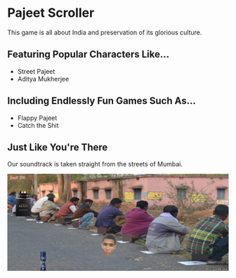 # Pajeet Scroller
This game is all about India and preservation of its glorious culture.

## Featuring Popular Characters Like...

- Street Pajeet
- Aditya Mukherjee

## Including Endlessly Fun Games Such As...

- Flappy Pajeet
- Catch the Shit

## Just Like You're There

Our soundtrack is taken straight from the streets of Mumbai.

![Catch the Shit Screenshot](screenshots/cts.png)